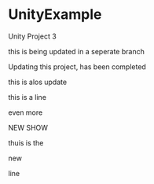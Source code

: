 # UnityExample
Unity Project 3

this is being updated in a seperate branch 

Updating this project, has been completed 

this is alos update

this is a line 

even more 


NEW SHOW


thuis is the 

new 

line 
